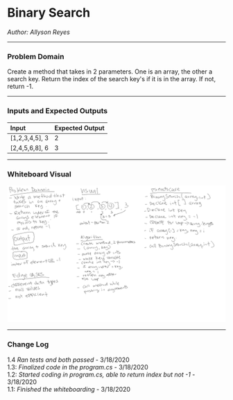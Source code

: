 # Binary Search

*Author: Allyson Reyes*

---

### Problem Domain
Create a method that takes in 2 parameters. One is an array, the other a search key. Return the index of the search key's if it is in the array. If not, return -1.


---

### Inputs and Expected Outputs

| Input | Expected Output |
| :----------- | :----------- |
| [1,2,3,4,5], 3 | 2 |
| [2,4,5,6,8], 6 | 3 |


---


### Whiteboard Visual
![Array Shift](../../../../assets/binarysearch.png)


---

### Change Log  
1.4  *Ran tests and both passed* - 3/18/2020  
1.3: *Finalized code in the program.cs* - 3/18/2020  
1.2: *Started coding in program.cs, able to return index but not -1* - 3/18/2020  
1.1: *Finished the whiteboarding* - 3/18/2020
